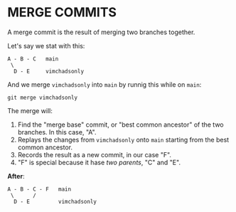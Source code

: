 # MERGE COMMITS

A merge commit is the result of merging two branches together.

Let's say we stat with this:

    A - B - C   main
     \
      D - E     vimchadsonly

And we merge `vimchadsonly` into `main` by runnig this while on `main`:

    git merge vimchadsonly

The merge will:

1. Find the "merge base" commit, or "best common ancestor" of the two branches. In this case, "A".
2. Replays the changes from `vimchadsonly` onto `main` starting from the best common ancestor.
3. Records the result as a new commit, in our case "F".
4. "F" is special because it hase _two parents_, "C" and "E".

**After**:

    A - B - C - F   main
     \      /
      D - E         vimchadsonly
